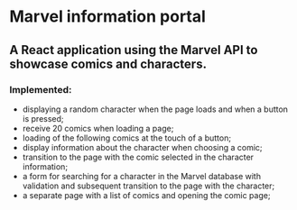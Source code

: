 # Marvel information portal

## A React application using the Marvel API to showcase comics and characters.

### Implemented:
- displaying a random character when the page loads and when a button is pressed;
- receive 20 comics when loading a page;
- loading of the following comics at the touch of a button;
- display information about the character when choosing a comic;
- transition to the page with the comic selected in the character information;
- a form for searching for a character in the Marvel database with validation and subsequent transition to the page with the character;
- a separate page with a list of comics and opening the comic page;

